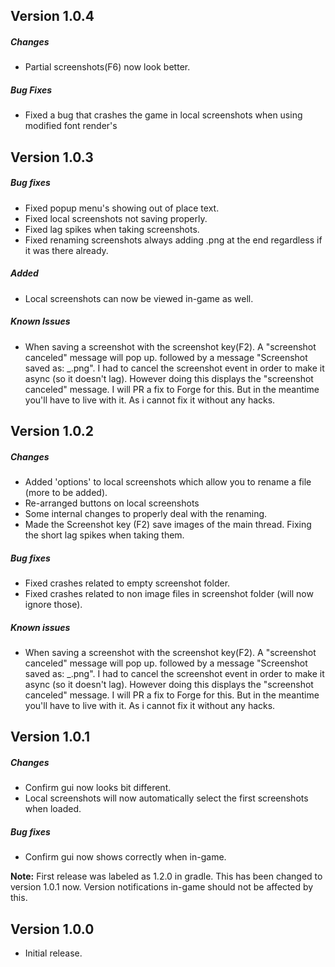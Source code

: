 ## Version 1.0.4
##### Changes
- Partial screenshots(F6) now look better.
##### Bug Fixes
- Fixed a bug that crashes the game in local screenshots when using modified font render's

## Version 1.0.3
##### Bug fixes
- Fixed popup menu's showing out of place text.
- Fixed local screenshots not saving properly.
- Fixed lag spikes when taking screenshots.
- Fixed renaming screenshots always adding .png at the end regardless if it was there already.
##### Added
- Local screenshots can now be viewed in-game as well.

##### Known Issues
- When saving a screenshot with the screenshot key(F2). A "screenshot canceled" message will pop up.
followed by a message "Screenshot saved as: <currentDate>_<currentTime>.png".
I had to cancel the screenshot event in order to make it async (so it doesn't lag). However doing this displays the "screenshot canceled" message.
I will PR a fix to Forge for this. But in the meantime you'll have to live with it. As i cannot fix it without any hacks.


## Version 1.0.2
##### Changes
- Added 'options' to local screenshots which allow you to rename a file (more to be added).
- Re-arranged buttons on local screenshots
- Some internal changes to properly deal with the renaming.
- Made the Screenshot key (F2) save images of the main thread. Fixing the short lag spikes when taking them.

##### Bug fixes
- Fixed crashes related to empty screenshot folder.
- Fixed crashes related to non image files in screenshot folder (will now ignore those).

##### Known issues
- When saving a screenshot with the screenshot key(F2). A "screenshot canceled" message will pop up.
followed by a message "Screenshot saved as: <currentDate>_<currentTime>.png".
I had to cancel the screenshot event in order to make it async (so it doesn't lag). However doing this displays the "screenshot canceled" message.
I will PR a fix to Forge for this. But in the meantime you'll have to live with it. As i cannot fix it without any hacks.
## Version 1.0.1
##### Changes
- Confirm gui now looks bit different.
- Local screenshots will now automatically select the first screenshots when loaded.

##### Bug fixes
- Confirm gui now shows correctly when in-game.

**Note:** First release was labeled as 1.2.0 in gradle. This has been changed to version 1.0.1 now. Version notifications in-game should not be affected by this.

## Version 1.0.0
- Initial release.